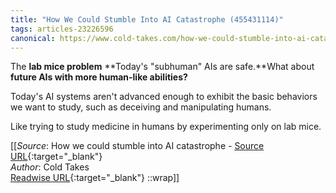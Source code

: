 ```yaml
---
title: "How We Could Stumble Into AI Catastrophe (455431114)"
tags: articles-23226596
canonical: https://www.cold-takes.com/how-we-could-stumble-into-ai-catastrophe/
---
```


The **lab mice problem** **Today's "subhuman" AIs are safe.**What about **future AIs with more human-like abilities?**

Today's AI systems aren't advanced enough to exhibit the basic behaviors we want to study, such as deceiving and manipulating humans.

Like trying to study medicine in humans by experimenting only on lab mice.


[[_Source_: How we could stumble into AI catastrophe - [Source URL](https://www.cold-takes.com/how-we-could-stumble-into-ai-catastrophe/){:target="_blank"}<br>
_Author_: Cold Takes<br>
[Readwise URL](https://readwise.io/open/455431114){:target="_blank"}
::wrap]]